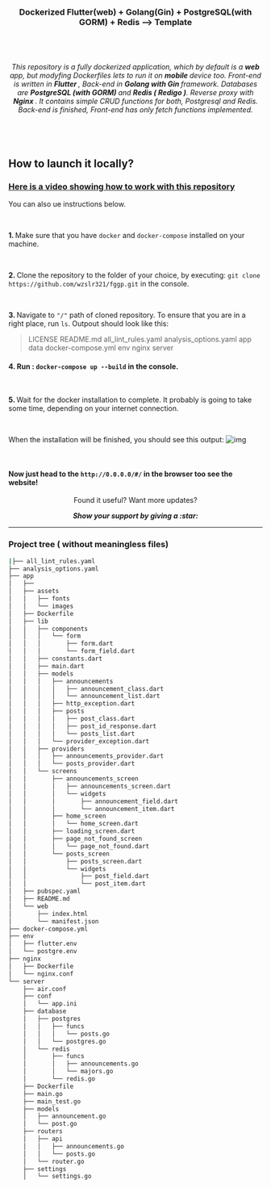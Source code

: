 <h3 align = "center"> Dockerized Flutter(web) + Golang(Gin) + PostgreSQL(with GORM) + Redis --> Template  </h1>

#

<br>
<p align = "center">
  <i>
    This repository is a fully dockerized application, which by default is a <b>web</b> app, but modyfing Dockerfiles lets to run it on <b> mobile </b> device too. 
    Front-end is written in <b> Flutter </b>, Back-end in <b> Golang with Gin </b> framework. Databases are <b> PostgreSQL (with GORM) </b> and <b> Redis ( Redigo )</b>. Reverse proxy with <b> Nginx </b>. It contains simple CRUD functions for both, Postgresql and Redis. Back-end is finished, Front-end has only fetch functions implemented.
  </i>
</p>

#

<br/>

## How to launch it locally?

### <a href ="https://www.youtube.com/watch?v=FG9UZGyMl_g&feature=youtu.be&ab_channel=WiktorZaj%C4%85c">  Here is a video showing how to work with this repository </a>

You can also ue instructions below.

<br/>

<b> 1. </b> Make sure that you have `docker` and `docker-compose` installed on your machine.

<br/>

<b> 2. </b> Clone the repository to the folder of your choice, by executing: `git clone https://github.com/wzslr321/fggp.git` in the console.

<br/>

<b> 3. </b> Navigate to  `"/"` path of cloned repository. To ensure that you are in a right place, run `ls`. Outpout should look like this:

> LICENSE  README.md  all_lint_rules.yaml  analysis_options.yaml  app  data  docker-compose.yml  env  nginx  server


#### 4.  Run : <b> `docker-compose up --build` </b> in the console.

<br/> 

<b> 5. </b> Wait for the docker installation to complete. It probably is going to take some time, depending on your internet connection.

<br/> 

When the installation will be finished, you should see this output:
![img](https://user-images.githubusercontent.com/59893892/104651401-e1aac080-56b7-11eb-8c85-a449ee4cb6c0.png)

<br/>

#### Now just head to the `http://0.0.0.0/#/` in the browser too see the website!



<p align="center">
  Found it useful? Want more updates?
</p>

<p align = "center">
  <b> <i> Show your support by giving a :star: </b> </i>
</p>

---

### Project tree ( without meaningless files)
```bash
|├── all_lint_rules.yaml
├── analysis_options.yaml
├── app
│   ├── 
│   ├── assets
│   │   ├── fonts
│   │   └── images
│   ├── Dockerfile
│   ├── lib
│   │   ├── components
│   │   │   └── form
│   │   │       ├── form.dart
│   │   │       └── form_field.dart
│   │   ├── constants.dart
│   │   ├── main.dart
│   │   ├── models
│   │   │   ├── announcements
│   │   │   │   ├── announcement_class.dart
│   │   │   │   └── announcement_list.dart
│   │   │   ├── http_exception.dart
│   │   │   ├── posts
│   │   │   │   ├── post_class.dart
│   │   │   │   ├── post_id_response.dart
│   │   │   │   └── posts_list.dart
│   │   │   └── provider_exception.dart
│   │   ├── providers
│   │   │   ├── announcements_provider.dart
│   │   │   └── posts_provider.dart
│   │   └── screens
│   │       ├── announcements_screen
│   │       │   ├── announcements_screen.dart
│   │       │   └── widgets
│   │       │       ├── announcement_field.dart
│   │       │       └── announcement_item.dart
│   │       ├── home_screen
│   │       │   └── home_screen.dart
│   │       ├── loading_screen.dart
│   │       ├── page_not_found_screen
│   │       │   └── page_not_found.dart
│   │       └── posts_screen
│   │           ├── posts_screen.dart
│   │           └── widgets
│   │               ├── post_field.dart
│   │               └── post_item.dart
│   ├── pubspec.yaml
│   ├── README.md
│   └── web
│       ├── index.html
│       └── manifest.json
├── docker-compose.yml
├── env
│   ├── flutter.env
│   └── postgre.env
├── nginx
│   ├── Dockerfile
│   └── nginx.conf
└── server
    ├── air.conf
    ├── conf
    │   └── app.ini
    ├── database
    │   ├── postgres
    │   │   ├── funcs
    │   │   │   └── posts.go
    │   │   └── postgres.go
    │   └── redis
    │       ├── funcs
    │       │   ├── announcements.go
    │       │   └── majors.go
    │       └── redis.go
    ├── Dockerfile
    ├── main.go
    ├── main_test.go
    ├── models
    │   ├── announcement.go
    │   └── post.go
    ├── routers
    │   ├── api
    │   │   ├── announcements.go
    │   │   └── posts.go
    │   └── router.go
    ├── settings
    │   └── settings.go


```

